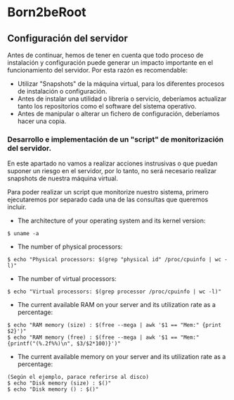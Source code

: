 # Born2beRoot

## Configuración del servidor

Antes de continuar, hemos de tener en cuenta que todo proceso de instalación y configuración puede generar un impacto importante en el funcionamiento del servidor. Por esta razón es recomendable:

- Utilizar "Snapshots" de la máquina virtual, para los diferentes procesos de instalación o configuración.
- Antes de instalar una utilidad o libreria o servicio, deberíamos actualizar tanto los repositorios como el software del sistema operativo.
- Antes de manipular o alterar un fichero de configuración, deberíamos hacer una copia.

### Desarrollo e implementación de un "script" de monitorización del servidor.

En este apartado no vamos a realizar acciones instrusivas o que puedan suponer un riesgo en el servidor, por lo tanto, no será necesario realizar snapshots de nuestra máquina virtual.

Para poder realizar un script que monitorize nuestro sistema, primero ejecutaremos por separado cada una de las consultas que queremos incluir.

- The architecture of your operating system and its kernel version:
```
$ uname -a
```
- The number of physical processors:
```
$ echo "Physical processors: $(grep "physical id" /proc/cpuinfo | wc -l)"
```
- The number of virtual processors:
```
$ echo "Virtual processors: $(grep processor /proc/cpuinfo | wc -l)"
```
- The current available RAM on your server and its utilization rate as a percentage:
```
$ echo "RAM memory (size) : $(free --mega | awk '$1 == "Mem:" {print $2}')"
$ echo "RAM memory (free) : $(free --mega | awk '$1 == "Mem:" {printf("(%.2f%%)\n", $3/$2*100)}')"
```
- The current available memory on your server and its utilization rate as a percentage:
```
(Según el ejemplo, parace referirse al disco)
$ echo "Disk memory (size) : $()"
$ echo "Disk memory () : $()"
```

